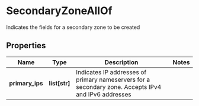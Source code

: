 # SecondaryZoneAllOf

Indicates the fields for a secondary zone to be created
## Properties
| Name | Type | Description | Notes |
| ------------ | ------------- | ------------- | ------------- |
| **primary_ips** | **list[str]** | Indicates IP addresses of primary nameservers for a secondary zone. Accepts IPv4 and IPv6 addresses |  |


